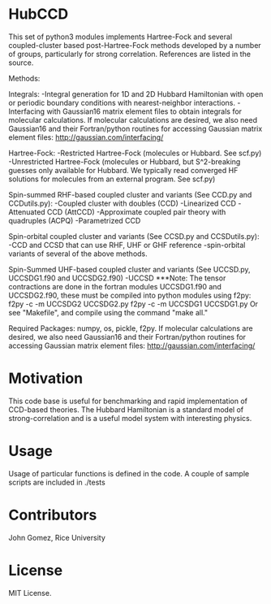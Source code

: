 # HubCCD
This set of python3 modules implements Hartree-Fock and several coupled-cluster based post-Hartree-Fock methods developed by a
number of groups, particularly for strong correlation. References are listed in the source. 

Methods:

Integrals:
-Integral generation for 1D and 2D Hubbard Hamiltonian with open or periodic boundary conditions with nearest-neighbor interactions.
-Interfacing with Gaussian16 matrix element files to obtain integrals for molecular calculations.
If molecular calculations are desired, we also need Gaussian16 and their Fortran/python
routines for accessing Gaussian matrix element files: http://gaussian.com/interfacing/

Hartree-Fock:
-Restricted Hartree-Fock (molecules or Hubbard. See scf.py)
-Unrestricted Hartree-Fock (molecules or Hubbard, but S^2-breaking guesses only available for Hubbard. We typically read converged
HF solutions for molecules from an external program. See scf.py)


Spin-summed RHF-based coupled cluster and variants (See CCD.py and CCDutils.py):
-Coupled cluster with doubles (CCD)
-Linearized CCD
-Attenuated CCD (AttCCD)
-Approximate coupled pair theory with quadruples (ACPQ)
-Parametrized CCD

Spin-orbital coupled cluster and variants (See CCSD.py and CCSDutils.py):
-CCD and CCSD that can use RHF, UHF or GHF reference
-spin-orbital variants of several of the above methods.


Spin-Summed UHF-based coupled cluster and variants (See UCCSD.py, UCCSDG1.f90 and UCCSDG2.f90)
-UCCSD
***Note: The tensor contractions are done in the fortran modules UCCSDG1.f90 and UCCSDG2.f90, these must be compiled into
python modules using f2py:  
f2py -c -m UCCSDG2 UCCSDG2.py
f2py -c -m UCCSDG1 UCCSDG1.py
Or see "Makefile", and compile using the command "make all."



Required Packages: numpy, os, pickle, f2py.
If molecular calculations are desired, we also need Gaussian16 and their Fortran/python
routines for accessing Gaussian matrix element files: http://gaussian.com/interfacing/

# Motivation
This code base is useful for benchmarking and rapid implementation of CCD-based theories.
The Hubbard Hamiltonian is a standard model of strong-correlation and is a useful model system
with interesting physics.


# Usage
Usage of particular functions is defined in the code. 
A couple of sample scripts are included in ./tests

# Contributors
John Gomez, Rice University

# License
MIT License.
